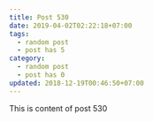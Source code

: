 ```yaml
---
title: Post 530
date: 2019-04-02T02:22:18+07:00
tags:
  - random post
  - post has 5
category:
  - random post
  - post has 0
updated: 2018-12-19T00:46:50+07:00
---
```

This is content of post 530